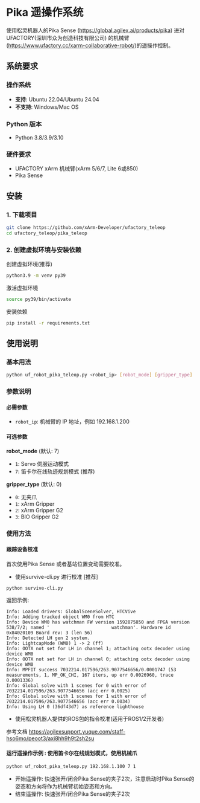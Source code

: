 # Pika 遥操作系统

使用松灵机器人的Pika Sense (https://global.agilex.ai/products/pika) 进对 UFACTORY(深圳市众为创造科技有限公司) 的机械臂(https://www.ufactory.cc/xarm-collaborative-robot/)的遥操作控制。

## 系统要求

### 操作系统
- **支持**: Ubuntu 22.04/Ubuntu 24.04
- **不支持**: Windows/Mac OS

### Python 版本
- Python 3.8/3.9/3.10

### 硬件要求
- UFACTORY xArm 机械臂(xArm 5/6/7, Lite 6或850)
- Pika Sense

## 安装

### 1. 下载项目

```bash
git clone https://github.com/xArm-Developer/ufactory_teleop
cd ufactory_teleop/pika_teleop
```

### 2. 创建虚拟环境与安装依赖

创建虚拟环境(推荐)
```bash
python3.9 -m venv py39
```
激活虚拟环境
```bash
source py39/bin/activate
```

安装依赖
```bash
pip install -r requirements.txt
```

## 使用说明

### 基本用法

```bash
python uf_robot_pika_teleop.py <robot_ip> [robot_mode] [gripper_type]
```

### 参数说明

#### 必需参数
- `robot_ip`: 机械臂的 IP 地址，例如 192.168.1.200

#### 可选参数

**robot_mode** (默认: 7)
- `1`: Servo 伺服运动模式
- `7`: 笛卡尔在线轨迹规划模式 (推荐)

**gripper_type** (默认: 0)
- `0`: 无夹爪
- `1`: xArm Gripper
- `2`: xArm Gripper G2
- `3`: BIO Gripper G2

### 使用方法

#### 跟踪设备校准

首次使用Pika Sense 或者基站位置变动需要校准。

* 使用survive-cli.py 进行校准 [推荐]

```bash
python survive-cli.py
```
返回示例:

```
Info: Loaded drivers: GlobalSceneSolver, HTCVive
Info: Adding tracked object WM0 from HTC
Info: Device WM0 has watchman FW version 1592875850 and FPGA version 538/7/2; named '                       watchman'. Hardware id 0x84020109 Board rev: 3 (len 56)
Info: Detected LH gen 2 system.
Info: LightcapMode (WM0) 1 -> 2 (ff)
Info: OOTX not set for LH in channel 1; attaching ootx decoder using device WM0
Info: OOTX not set for LH in channel 0; attaching ootx decoder using device WM0
Info: MPFIT success 7032214.017596/263.9077546656/0.0001747 (53 measurements, 1, MP_OK_CHI, 167 iters, up err 0.0026960, trace 0.0001336)
Info: Global solve with 1 scenes for 0 with error of 7032214.017596/263.9077546656 (acc err 0.0025)
Info: Global solve with 1 scenes for 1 with error of 7032214.017596/263.9077546656 (acc err 0.0034)
Info: Using LH 0 (36df43d7) as reference lighthouse
```

* 使用松灵机器人提供的ROS包的指令校准(适用于ROS1/2开发者)

参考文档 https://agilexsupport.yuque.com/staff-hso6mo/peoot3/axi8hh9h9t2sh2su

#### 运行遥操作示例 : 使用笛卡尔在线规划模式，使用机械爪
```bash
python uf_robot_pika_teleop.py 192.168.1.100 7 1
```

* 开始遥操作: 快速张开/闭合Pika Sense的夹子2次，注意启动时Pika Sense的姿态和方向将作为机械臂初始姿态和方向。
* 结束遥操作: 快速张开/闭合Pika Sense的夹子2次

